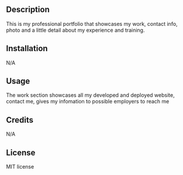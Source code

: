 ## Description
This is my professional portfolio that showcases my work, contact info, photo and a little detail about my experience and training. 

## Installation
N/A

## Usage
The work section showcases all my developed and deployed website, contact me, gives my infomation to possible employers to reach me

## Credits
N/A

## License
MIT license
